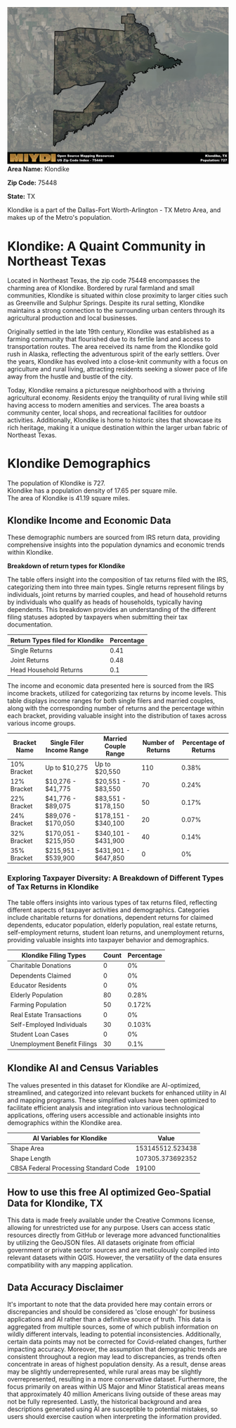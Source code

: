 ![Image Alt Text](../_images/75448.png)
**Area Name:** Klondike

**Zip Code:** 75448

**State:** TX

Klondike is a part of the Dallas-Fort Worth-Arlington - TX Metro Area, and makes up  of the Metro's population.  

# Klondike: A Quaint Community in Northeast Texas

Located in Northeast Texas, the zip code 75448 encompasses the charming area of Klondike. Bordered by rural farmland and small communities, Klondike is situated within close proximity to larger cities such as Greenville and Sulphur Springs. Despite its rural setting, Klondike maintains a strong connection to the surrounding urban centers through its agricultural production and local businesses.

Originally settled in the late 19th century, Klondike was established as a farming community that flourished due to its fertile land and access to transportation routes. The area received its name from the Klondike gold rush in Alaska, reflecting the adventurous spirit of the early settlers. Over the years, Klondike has evolved into a close-knit community with a focus on agriculture and rural living, attracting residents seeking a slower pace of life away from the hustle and bustle of the city.

Today, Klondike remains a picturesque neighborhood with a thriving agricultural economy. Residents enjoy the tranquility of rural living while still having access to modern amenities and services. The area boasts a community center, local shops, and recreational facilities for outdoor activities. Additionally, Klondike is home to historic sites that showcase its rich heritage, making it a unique destination within the larger urban fabric of Northeast Texas.

# Klondike Demographics

The population of Klondike is 727.  
Klondike has a population density of 17.65 per square mile.  
The area of Klondike is 41.19 square miles.  

## Klondike Income and Economic Data

These demographic numbers are sourced from IRS return data, providing comprehensive insights into the population dynamics and economic trends within Klondike.

**Breakdown of return types for Klondike**

The table offers insight into the composition of tax returns filed with the IRS, categorizing them into three main types. Single returns represent filings by individuals, joint returns by married couples, and head of household returns by individuals who qualify as heads of households, typically having dependents. This breakdown provides an understanding of the different filing statuses adopted by taxpayers when submitting their tax documentation.

| Return Types filed for Klondike                              | Percentage          |
|----------------------------------------------------------|---------------------|
| Single Returns                                            | 0.41 |
| Joint Returns                                             | 0.48 |
| Head Household Returns                                    | 0.1 |

The income and economic data presented here is sourced from the IRS income brackets, utilized for categorizing tax returns by income levels. This table displays income ranges for both single filers and married couples, along with the corresponding number of returns and the percentage within each bracket, providing valuable insight into the distribution of taxes across various income groups.

| Bracket Name       | Single Filer Income Range | Married Couple Range | Number of Returns | Percentage of Returns |
|--------------------|----------------------------|----------------------|-------------------|-----------------------|
| 10% Bracket        | Up to $10,275              | Up to $20,550        | 110 | 0.38% |
| 12% Bracket        | $10,276 - $41,775          | $20,551 - $83,550    | 70 | 0.24% |
| 22% Bracket        | $41,776 - $89,075          | $83,551 - $178,150   | 50 | 0.17% |
| 24% Bracket        | $89,076 - $170,050         | $178,151 - $340,100  | 20 | 0.07% |
| 32% Bracket        | $170,051 - $215,950        | $340,101 - $431,900  | 40 | 0.14% |
| 35% Bracket        | $215,951 - $539,900        | $431,901 - $647,850  | 0 | 0% |

### Exploring Taxpayer Diversity: A Breakdown of Different Types of Tax Returns in Klondike

The table offers insights into various types of tax returns filed, reflecting different aspects of taxpayer activities and demographics. Categories include charitable returns for donations, dependent returns for claimed dependents, educator population, elderly population, real estate returns, self-employment returns, student loan returns, and unemployment returns, providing valuable insights into taxpayer behavior and demographics.

| Klondike Filing Types                    | Count | Percentage |
|--------------------------------------|-------|------------|
| Charitable Donations                 | 0 | 0% |
| Dependents Claimed                   | 0 | 0% |
| Educator Residents                   | 0 | 0% |
| Elderly Population                   | 80 | 0.28% |
| Farming Population                   | 50 | 0.172% |
| Real Estate Transactions             | 0 | 0% |
| Self-Employed Individuals            | 30 | 0.103% |
| Student Loan Cases                   | 0 | 0% |
| Unemployment Benefit Filings         | 30 | 0.1% |

## Klondike AI and Census Variables

The values presented in this dataset for Klondike are AI-optimized, streamlined, and categorized into relevant buckets for enhanced utility in AI and mapping programs. These simplified values have been optimized to facilitate efficient analysis and integration into various technological applications, offering users accessible and actionable insights into demographics within the Klondike area.

| AI Variables for Klondike | Value |
|-------------|-------|
| Shape Area | 153145512.523438 |
| Shape Length | 107305.373692352 |
| CBSA Federal Processing Standard Code | 19100 |

## How to use this free AI optimized Geo-Spatial Data for Klondike, TX

This data is made freely available under the Creative Commons license, allowing for unrestricted use for any purpose. Users can access static resources directly from GitHub or leverage more advanced functionalities by utilizing the GeoJSON files. All datasets originate from official government or private sector sources and are meticulously compiled into relevant datasets within QGIS. However, the versatility of the data ensures compatibility with any mapping application.

## Data Accuracy Disclaimer
It's important to note that the data provided here may contain errors or discrepancies and should be considered as 'close enough' for business applications and AI rather than a definitive source of truth. This data is aggregated from multiple sources, some of which publish information on wildly different intervals, leading to potential inconsistencies. Additionally, certain data points may not be corrected for Covid-related changes, further impacting accuracy. Moreover, the assumption that demographic trends are consistent throughout a region may lead to discrepancies, as trends often concentrate in areas of highest population density. As a result, dense areas may be slightly underrepresented, while rural areas may be slightly overrepresented, resulting in a more conservative dataset. Furthermore, the focus primarily on areas within US Major and Minor Statistical areas means that approximately 40 million Americans living outside of these areas may not be fully represented. Lastly, the historical background and area descriptions generated using AI are susceptible to potential mistakes, so users should exercise caution when interpreting the information provided.

